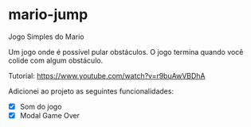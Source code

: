 # mario-jump
Jogo Simples do Mario

Um jogo onde é possível pular obstáculos. O jogo termina quando você colide com algum obstáculo.

Tutorial: https://www.youtube.com/watch?v=r9buAwVBDhA

Adicionei ao projeto as seguintes funcionalidades: 

- [x] Som do jogo
- [x] Modal Game Over
